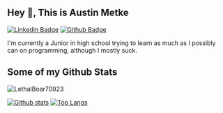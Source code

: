 ## Hey 👋, This is Austin Metke

[![Linkedin Badge](https://img.shields.io/badge/-LethalBoar70923-0072b1?style=flat&logo=Linkedin&logoColor=white&link=https://www.linkedin.com/in/austin-metke)](https://www.linkedin.com/in/LethalBoar70923/) [![Github Badge](https://img.shields.io/badge/-LethalBoar70923-grey?style=flat&logo=github&logoColor=white&link=https://github.com/LethalBoar70923/)](https://www.github.com/LethalBoar70923/) <p align='left'>I'm currently a Junior in high school trying to learn as much as I possibly can on programming, although I mostly suck.</p>
## Some of my Github Stats
<p align=left> <img src=https://komarev.com/ghpvc/?username=LethalBoar70923 alt=LethalBoar70923 /> </p>

[![Github stats](https://github-readme-stats.vercel.app/api?username=LethalBoar70923&show_icons=true&include_all_commits=true)](https://github.com/LethalBoar70923/github-readme-stats)
[![Top Langs](https://github-readme-stats.vercel.app/api/top-langs/?username=LethalBoar70923&layout=compact)](https://github.com/LethalBoar70923/github-readme-stats)
